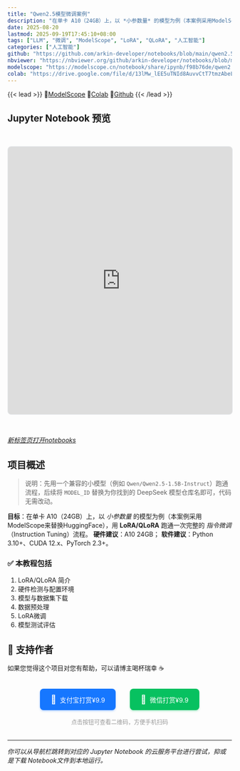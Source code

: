 ```yaml
---
title: "Qwen2.5模型微调案例"
description: "在单卡 A10（24GB）上，以 *小参数量* 的模型为例（本案例采用ModelScope来替换HuggingFace），用 **LoRA/QLoRA** 跑通一次完整的 *指令微调*（Instruction Tuning）流程。"
date: 2025-08-20
lastmod: 2025-09-19T17:45:10+08:00
tags: ["LLM", "微调", "ModelScope", "LoRA", "QLoRA", "人工智能"]
categories: ["人工智能"]
github: "https://github.com/arkin-developer/notebooks/blob/main/qwen2.5-fine-tuning/qwen2.5-fine-tuning.ipynb"
nbviewer: "https://nbviewer.org/github/arkin-developer/notebooks/blob/main/qwen2.5-fine-tuning/qwen2.5-fine-tuning.ipynb"
modelscope: "https://modelscope.cn/notebook/share/ipynb/f98b76de/qwen2.5-fine-tuning.ipynb"
colab: "https://drive.google.com/file/d/13lMw_lEE5uTNId8AuvvCtT7tmzAbeLWO/view?usp=drive_link"
---
```


{{< lead >}}
🚀[ModelScope](https://modelscope.cn/notebook/share/ipynb/cfc09818/qwen2.5-fine-tuning.ipynb) 🚀[Colab](https://drive.google.com/file/d/13lMw_lEE5uTNId8AuvvCtT7tmzAbeLWO/view?usp=drive_link) 🚀[Github](https://github.com/arkin-developer/notebooks/blob/main/qwen2.5-fine-tuning/qwen2.5-fine-tuning.ipynb)
{{< /lead >}}


## Jupyter Notebook 预览
<iframe 
  src="https://modelscope.cn/notebook/share/ipynb/f98b76de/qwen2.5-fine-tuning.ipynb"
  width="100%"
  height="600px"
  frameborder="0"
  style="border: 1px solid #e9ecef; border-radius: 8px; margin: 2rem 0;"
  allowfullscreen>
</iframe>

[*新标签页打开notebooks*](https://modelscope.cn/notebook/share/ipynb/f98b76de/qwen2.5-fine-tuning.ipynb)

## 项目概述

> 说明：先用一个兼容的小模型（例如 `Qwen/Qwen2.5-1.5B-Instruct`）跑通流程，后续将 `MODEL_ID` 替换为你找到的 DeepSeek 模型仓库名即可，代码无需改动。

**目标**：在单卡 A10（24GB）上，以 *小参数量* 的模型为例（本案例采用ModelScope来替换HuggingFace），用 **LoRA/QLoRA** 跑通一次完整的 *指令微调*（Instruction Tuning）流程。
**硬件建议**：A10 24GB；
**软件建议**：Python 3.10+、CUDA 12.x、PyTorch 2.3+。

### ✅ 本教程包括

1. LoRA/QLoRA 简介
2. 硬件检测与配置环境
3. 模型与数据集下载
4. 数据预处理
5. LoRA微调
6. 模型测试评估

## 🙏 支持作者

如果您觉得这个项目对您有帮助，可以请博主喝杯瑞幸 ☕️

<div style="text-align: center; margin: 2rem 0;">
  <!-- <img src="/img/reward.jpg" alt="打赏二维码" style="width: 100%; max-width: 400px; border-radius: 8px; box-shadow: 0 4px 8px rgba(0,0,0,0.1);">
  <p style="margin-top: 1rem; color: #666; font-size: 0.9rem;">扫码支持作者</p> -->

  <!-- 移动端友好的支付链接 -->
  <div style="display: flex; justify-content: center; gap: 2rem; margin-top: 1.5rem; flex-wrap: wrap;">
    <a href="https://arkin-developer.github.io/blog/img/zhifubao-reward.jpg" target="_blank" rel="noopener" style="display: flex; align-items: center; gap: 0.5rem; padding: 0.75rem 1.5rem; background: #1677ff; color: white; text-decoration: none; border-radius: 8px; font-size: 0.9rem; transition: all 0.3s ease; box-shadow: 0 2px 4px rgba(22,119,255,0.3);">
      <span style="font-size: 1.2rem;">🩵</span>
      <span>支付宝打赏¥9.9</span>
    </a>
    <a href="https://arkin-developer.github.io/blog/img/wechat-reward.png" target="_blank" rel="noopener" style="display: flex; align-items: center; gap: 0.5rem; padding: 0.75rem 1.5rem; background: #07c160; color: white; text-decoration: none; border-radius: 8px; font-size: 0.9rem; transition: all 0.3s ease; box-shadow: 0 2px 4px rgba(7,193,96,0.3);">
      <span style="font-size: 1.2rem;">💚</span>
      <span>微信打赏¥9.9</span>
    </a>
  </div>

  <p style="margin-top: 1rem; color: #999; font-size: 0.8rem;">点击按钮可查看二维码，方便手机扫码</p>
</div>


---

*你可以从导航栏跳转到对应的 Jupyter Notebook 的云服务平台进行尝试，抑或是下载 Notebook文件到本地运行。*